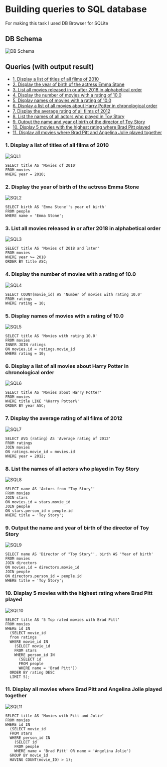 # Building queries to SQL database

For making this task I used DB Browser for SQLite

## DB Schema

![DB Schema](./DB_Schema.png)

## Queries (with output result)

- [1. Display a list of titles of all films of 2010](#sql1)
- [2. Display the year of birth of the actress Emma Stone](#sql2)
- [3. List all movies released in or after 2018 in alphabetical order](#sql3)
- [4. Display the number of movies with a rating of 10.0](#sql4)
- [5. Display names of movies with a rating of 10.0](#sql5)
- [6. Display a list of all movies about Harry Potter in chronological order](#sql6)
- [7. Display the average rating of all films of 2012](#sql7)
- [8. List the names of all actors who played in Toy Story](#sql8)
- [9. Output the name and year of birth of the director of Toy Story](#sql9)
- [10. Display 5 movies with the highest rating where Brad Pitt played](#sql10)
- [11. Display all movies where Brad Pitt and Angelina Jolie played together](#sql11)

### 1. Display a list of titles of all films of 2010 <a name="sql1"></a>
![SQL1](./SQL_01_Display_a_list_of_titles_of_all_films_of_2010.png)
```
SELECT title AS 'Movies of 2010'
FROM movies
WHERE year = 2010;
```

### 2. Display the year of birth of the actress Emma Stone <a name="sql2"></a>
![SQL2](./SQL_02_Display_the_year_of_birth_of_the_actress_Emma_Stone.png)
```
SELECT birth AS 'Emma Stone''s year of birth'
FROM people
WHERE name = 'Emma Stone';
```

### 3. List all movies released in or after 2018 in alphabetical order <a name="sql3"></a>
![SQL3](./SQL_03_List_all_movies_released_in_or_after_2018_in_alphabetical_order.png)
```
SELECT title AS 'Movies of 2018 and later'
FROM movies
WHERE year >= 2018
ORDER BY title ASC;
```

### 4. Display the number of movies with a rating of 10.0 <a name="sql4"></a>
![SQL4](./SQL_04_Display_the_number_of_movies_with_a_rating_of_10.0.png)
```
SELECT COUNT(movie_id) AS 'Number of movies with rating 10.0'
FROM ratings
WHERE rating = 10;
```

### 5. Display names of movies with a rating of 10.0 <a name="sql5"></a>
![SQL5](./SQL_05_Display_names_of_movies_with_a_rating_of_10.0.png)
```
SELECT title AS 'Movies with rating 10.0'
FROM movies
INNER JOIN ratings 
ON movies.id = ratings.movie_id
WHERE rating = 10;
```

### 6. Display a list of all movies about Harry Potter in chronological order <a name="sql6"></a>
![SQL6](./SQL_06_Display_a_list_of_all_movies_about_Harry_Potter_in_chronological_order.png)
```
SELECT title AS 'Movies about Harry Potter'
FROM movies
WHERE title LIKE '%Harry Potter%'
ORDER BY year ASC;
```

### 7. Display the average rating of all films of 2012 <a name="sql7"></a>
![SQL7](./SQL_07_Display_the_average_rating_of_all_films_of_2012.png)
```
SELECT AVG (rating) AS 'Average rating of 2012'
FROM ratings
JOIN movies
ON ratings.movie_id = movies.id
WHERE year = 2012;
```

### 8. List the names of all actors who played in Toy Story <a name="sql8"></a>
![SQL8](./SQL_08_List_the_names_of_all_actors_who_played_in_Toy_Story.png)
```
SELECT name AS 'Actors from "Toy Story"'
FROM movies
JOIN stars
ON movies.id = stars.movie_id
JOIN people
ON stars.person_id = people.id
WHERE title = 'Toy Story';
```

### 9. Output the name and year of birth of the director of Toy Story <a name="sql9"></a>
![SQL9](./SQL_09_Output_the_name_and_year_of_birth_of_the_director_of_Toy_Story.png)
```
SELECT name AS 'Director of "Toy Story"', birth AS 'Year of birth'
FROM movies
JOIN directors
ON movies.id = directors.movie_id
JOIN people
ON directors.person_id = people.id
WHERE title = 'Toy Story';
```

### 10. Display 5 movies with the highest rating where Brad Pitt played <a name="sql10"></a>
![SQL10](./SQL_10_Display_5_movies_with_the_highest_rating_where_Brad_Pitt_played.png)
```
SELECT title AS '5 Top rated movies with Brad Pitt'
FROM movies
WHERE id IN 
  (SELECT movie_id
  from ratings
  WHERE movie_id IN
    (SELECT movie_id
    FROM stars
    WHERE person_id IN
      (SELECT id
      FROM people
      WHERE name = 'Brad Pitt'))
  ORDER BY rating DESC
  LIMIT 5);
```

### 11. Display all movies where Brad Pitt and Angelina Jolie played together <a name="sql11"></a>
![SQL11](./SQL_11_Display_all_movies_where_Brad_Pitt_and_Angelina_Jolie_played_together.png)
```
SELECT title AS 'Movies with Pitt and Jolie'
FROM movies
WHERE id IN
  (SELECT movie_id
  FROM stars
  WHERE person_id IN 
    (SELECT id
    FROM people
    WHERE name = 'Brad Pitt' OR name = 'Angelina Jolie')
  GROUP BY movie_id
  HAVING COUNT(movie_ID) > 1);
```
